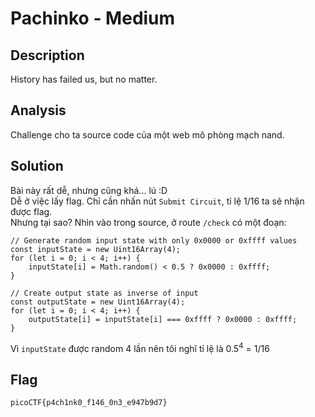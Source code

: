 # Pachinko - Medium
## Description
History has failed us, but no matter.
## Analysis
Challenge cho ta source code của một web mô phòng mạch nand.
## Solution
Bài này rất dễ, nhưng cũng khá... lú :D  
Dễ ở việc lấy flag. Chỉ cần nhấn nút `Submit Circuit`, tỉ lệ 1/16 ta sẽ nhận được flag.  
Nhưng tại sao? Nhìn vào trong source, ở route `/check` có một đoạn:
```
// Generate random input state with only 0x0000 or 0xffff values
const inputState = new Uint16Array(4);
for (let i = 0; i < 4; i++) {
	inputState[i] = Math.random() < 0.5 ? 0x0000 : 0xffff;
}

// Create output state as inverse of input
const outputState = new Uint16Array(4);
for (let i = 0; i < 4; i++) {
	outputState[i] = inputState[i] === 0xffff ? 0x0000 : 0xffff;
}
```
Vì `inputState` được random 4 lần nên tôi nghĩ tỉ lệ là 0.5<sup>4</sup> = 1/16
## Flag
```
picoCTF{p4ch1nk0_f146_0n3_e947b9d7}
```